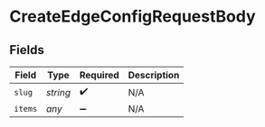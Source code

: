 # CreateEdgeConfigRequestBody


## Fields

| Field              | Type               | Required           | Description        |
| ------------------ | ------------------ | ------------------ | ------------------ |
| `slug`             | *string*           | :heavy_check_mark: | N/A                |
| `items`            | *any*              | :heavy_minus_sign: | N/A                |